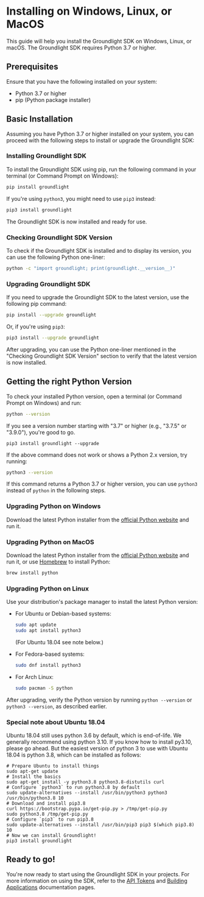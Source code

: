 # Installing on Windows, Linux, or MacOS

This guide will help you install the Groundlight SDK on Windows, Linux, or macOS.  The Groundlight SDK requires Python 3.7 or higher.

## Prerequisites

Ensure that you have the following installed on your system:

- Python 3.7 or higher
- pip (Python package installer)

## Basic Installation

Assuming you have Python 3.7 or higher installed on your system, you can proceed with the following steps to install or upgrade the Groundlight SDK:

### Installing Groundlight SDK

To install the Groundlight SDK using pip, run the following command in your terminal (or Command Prompt on Windows):

```bash
pip install groundlight
```

If you're using `python3`, you might need to use `pip3` instead:

```bash
pip3 install groundlight
```

The Groundlight SDK is now installed and ready for use.

### Checking Groundlight SDK Version

To check if the Groundlight SDK is installed and to display its version, you can use the following Python one-liner:

```bash
python -c "import groundlight; print(groundlight.__version__)"
```

### Upgrading Groundlight SDK

If you need to upgrade the Groundlight SDK to the latest version, use the following pip command:

```bash
pip install --upgrade groundlight
```

Or, if you're using `pip3`:

```bash
pip3 install --upgrade groundlight
```

After upgrading, you can use the Python one-liner mentioned in the "Checking Groundlight SDK Version" section to verify that the latest version is now installed.


## Getting the right Python Version

To check your installed Python version, open a terminal (or Command Prompt on Windows) and run:

```bash
python --version
```

If you see a version number starting with "3.7" or higher (e.g., "3.7.5" or "3.9.0"), you're good to go.

```
pip3 install groundlight --upgrade
```



If the above command does not work or shows a Python 2.x version, try running:

```bash
python3 --version
```

If this command returns a Python 3.7 or higher version, you can use `python3` instead of `python` in the following steps.

### Upgrading Python on Windows

Download the latest Python installer from the [official Python website](https://www.python.org/downloads/windows/) and run it.

### Upgrading Python on MacOS

Download the latest Python installer from the [official Python website](https://www.python.org/downloads/mac-osx/) and run it, or use [Homebrew](https://brew.sh/) to install Python:

  ```bash
  brew install python
  ```

### Upgrading Python on Linux

Use your distribution's package manager to install the latest Python version:

  - For Ubuntu or Debian-based systems:

    ```bash
    sudo apt update
    sudo apt install python3
    ```

    (For Ubuntu 18.04 see note below.)

  - For Fedora-based systems:

    ```bash
    sudo dnf install python3
    ```

  - For Arch Linux:

    ```bash
    sudo pacman -S python
    ```

After upgrading, verify the Python version by running `python --version` or `python3 --version`, as described earlier.

### Special note about Ubuntu 18.04

Ubuntu 18.04 still uses python 3.6 by default, which is end-of-life. We generally recommend using python 3.10. If you know how to install py3.10, please go ahead. But the easiest version of python 3 to use with Ubuntu 18.04 is python 3.8, which can be installed as follows:

```shell
# Prepare Ubuntu to install things
sudo apt-get update
# Install the basics
sudo apt-get install -y python3.8 python3.8-distutils curl
# Configure `python3` to run python3.8 by default
sudo update-alternatives --install /usr/bin/python3 python3 /usr/bin/python3.8 10
# Download and install pip3.8
curl https://bootstrap.pypa.io/get-pip.py > /tmp/get-pip.py
sudo python3.8 /tmp/get-pip.py
# Configure `pip3` to run pip3.8
sudo update-alternatives --install /usr/bin/pip3 pip3 $(which pip3.8) 10
# Now we can install Groundlight!
pip3 install groundlight
```


## Ready to go!

You're now ready to start using the Groundlight SDK in your projects. For more information on using the SDK, refer to the [API Tokens](../getting-started/api-tokens) and [Building Applications](../category/building-applications) documentation pages.

